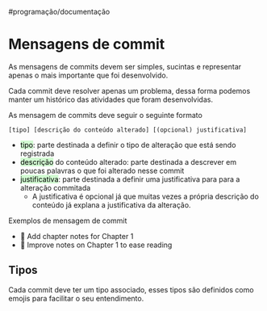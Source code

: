 #programação/documentação 

# Mensagens de commit

As mensagens de commits devem ser simples, sucintas e representar apenas o mais importante que foi desenvolvido.

Cada commit deve resolver apenas um problema, dessa forma podemos manter um histórico das atividades que foram desenvolvidas.

As mensagem de commits deve seguir o seguinte formato

```
[tipo] [descrição do conteúdo alterado] [(opcional) justificativa]
```

- <mark style="background: #BBFABBA6;">tipo</mark>: parte destinada a definir o tipo de alteração que está sendo registrada
- <mark style="background: #BBFABBA6;">descrição</mark> do conteúdo alterado: parte destinada a descrever em poucas palavras o que foi alterado nesse commit
- <mark style="background: #BBFABBA6;">justificativa</mark>: parte destinada a definir uma justificativa para para a alteração commitada
	- A justificativa é opcional já que muitas vezes a própria descrição do conteúdo já explana a justificativa da alteração.

Exemplos de mensagem de commit
- 📑 Add chapter notes for Chapter 1
- 📑 Improve notes on Chapter 1 to ease reading

## Tipos 

Cada commit deve ter um tipo associado, esses tipos são definidos como emojis para facilitar o seu entendimento.
